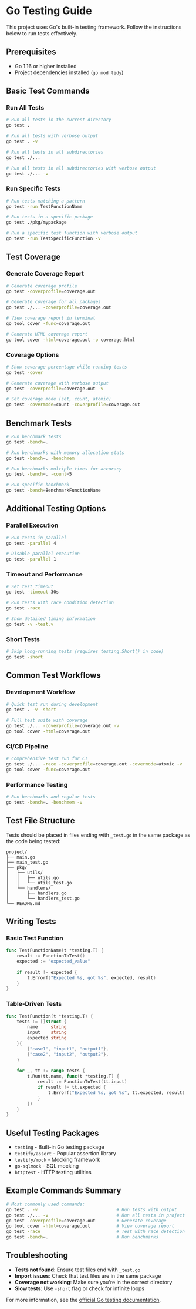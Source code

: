 # Go Testing Guide

This project uses Go's built-in testing framework. Follow the instructions below to run tests effectively.

## Prerequisites

- Go 1.16 or higher installed
- Project dependencies installed (`go mod tidy`)

## Basic Test Commands

### Run All Tests
```bash
# Run all tests in the current directory
go test .

# Run all tests with verbose output
go test . -v

# Run all tests in all subdirectories
go test ./...

# Run all tests in all subdirectories with verbose output
go test ./... -v
```

### Run Specific Tests
```bash
# Run tests matching a pattern
go test -run TestFunctionName

# Run tests in a specific package
go test ./pkg/mypackage

# Run a specific test function with verbose output
go test -run TestSpecificFunction -v
```

## Test Coverage

### Generate Coverage Report
```bash
# Generate coverage profile
go test -coverprofile=coverage.out

# Generate coverage for all packages
go test ./... -coverprofile=coverage.out

# View coverage report in terminal
go tool cover -func=coverage.out

# Generate HTML coverage report
go tool cover -html=coverage.out -o coverage.html
```

### Coverage Options
```bash
# Show coverage percentage while running tests
go test -cover

# Generate coverage with verbose output
go test -coverprofile=coverage.out -v

# Set coverage mode (set, count, atomic)
go test -covermode=count -coverprofile=coverage.out
```

## Benchmark Tests

```bash
# Run benchmark tests
go test -bench=.

# Run benchmarks with memory allocation stats
go test -bench=. -benchmem

# Run benchmarks multiple times for accuracy
go test -bench=. -count=5

# Run specific benchmark
go test -bench=BenchmarkFunctionName
```

## Additional Testing Options

### Parallel Execution
```bash
# Run tests in parallel
go test -parallel 4

# Disable parallel execution
go test -parallel 1
```

### Timeout and Performance
```bash
# Set test timeout
go test -timeout 30s

# Run tests with race condition detection
go test -race

# Show detailed timing information
go test -v -test.v
```

### Short Tests
```bash
# Skip long-running tests (requires testing.Short() in code)
go test -short
```

## Common Test Workflows

### Development Workflow
```bash
# Quick test run during development
go test . -v -short

# Full test suite with coverage
go test ./... -coverprofile=coverage.out -v
go tool cover -html=coverage.out
```

### CI/CD Pipeline
```bash
# Comprehensive test run for CI
go test ./... -race -coverprofile=coverage.out -covermode=atomic -v
go tool cover -func=coverage.out
```

### Performance Testing
```bash
# Run benchmarks and regular tests
go test -bench=. -benchmem -v
```

## Test File Structure

Tests should be placed in files ending with `_test.go` in the same package as the code being tested:

```
project/
├── main.go
├── main_test.go
├── pkg/
│   ├── utils/
│   │   ├── utils.go
│   │   └── utils_test.go
│   └── handlers/
│       ├── handlers.go
│       └── handlers_test.go
└── README.md
```

## Writing Tests

### Basic Test Function
```go
func TestFunctionName(t *testing.T) {
    result := FunctionToTest()
    expected := "expected_value"
    
    if result != expected {
        t.Errorf("Expected %s, got %s", expected, result)
    }
}
```

### Table-Driven Tests
```go
func TestFunction(t *testing.T) {
    tests := []struct {
        name     string
        input    string
        expected string
    }{
        {"case1", "input1", "output1"},
        {"case2", "input2", "output2"},
    }
    
    for _, tt := range tests {
        t.Run(tt.name, func(t *testing.T) {
            result := FunctionToTest(tt.input)
            if result != tt.expected {
                t.Errorf("Expected %s, got %s", tt.expected, result)
            }
        })
    }
}
```

## Useful Testing Packages

- `testing` - Built-in Go testing package
- `testify/assert` - Popular assertion library
- `testify/mock` - Mocking framework
- `go-sqlmock` - SQL mocking
- `httptest` - HTTP testing utilities

## Example Commands Summary

```bash
# Most commonly used commands:
go test . -v                              # Run tests with output
go test ./... -v                          # Run all tests in project
go test -coverprofile=coverage.out        # Generate coverage
go tool cover -html=coverage.out          # View coverage report
go test -race                             # Test with race detection
go test -bench=.                          # Run benchmarks
```

## Troubleshooting

- **Tests not found**: Ensure test files end with `_test.go`
- **Import issues**: Check that test files are in the same package
- **Coverage not working**: Make sure you're in the correct directory
- **Slow tests**: Use `-short` flag or check for infinite loops

For more information, see the [official Go testing documentation](https://golang.org/pkg/testing/).